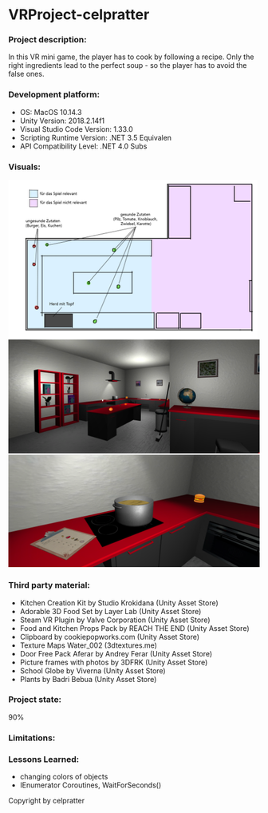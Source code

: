 # VRProject-celpratter

### Project description: 
In this VR mini game, the player has to cook by following a recipe. Only the right ingredients lead to the perfect soup - so the player has to avoid the false ones.
 
### Development platform: 
- OS: MacOS 10.14.3
- Unity Version: 2018.2.14f1
- Visual Studio Code Version: 1.33.0
- Scripting Runtime Version: .NET 3.5 Equivalen
- API Compatibility Level: .NET 4.0 Subs


### Visuals:
<div> <img src="./Visuals/skizze.jpg" width="500"> </div>
<div> <img src="./Visuals/screen1.jpg" width="750"> </div>
<div> <img src="./Visuals/screen2.jpg" width="750"> </div>


### Third party material: 
- Kitchen Creation Kit by Studio Krokidana (Unity Asset Store)
- Adorable 3D Food Set by Layer Lab (Unity Asset Store)
- Steam VR Plugin by Valve Corporation (Unity Asset Store)
- Food and Kitchen Props Pack by REACH THE END (Unity Asset Store)
- Clipboard by cookiepopworks.com (Unity Asset Store)
- Texture Maps Water_002 (3dtextures.me)
- Door Free Pack Aferar by Andrey Ferar (Unity Asset Store)
- Picture frames with photos by 3DFRK (Unity Asset Store)
- School Globe by Viverna (Unity Asset Store)
- Plants by Badri Bebua (Unity Asset Store)

### Project state: 
90%

### Limitations: 


### Lessons Learned: 
- changing colors of objects
- IEnumerator Coroutines, WaitForSeconds()


Copyright by celpratter
